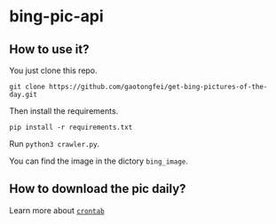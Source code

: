 # bing-pic-api

## How to use it?

You just clone this repo.

`git clone https://github.com/gaotongfei/get-bing-pictures-of-the-day.git`

Then install the requirements.

`pip install -r requirements.txt`

Run `python3 crawler.py`.

You can find the image in the dictory `bing_image`.

## How to download the pic daily?

Learn more about [`crontab`][1]


[1]: http://unixhelp.ed.ac.uk/CGI/man-cgi?crontab+5
